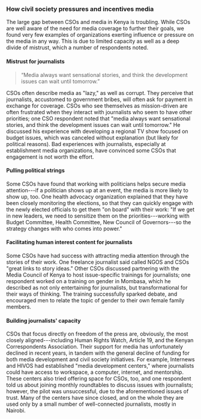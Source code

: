 ### How civil society pressures and incentives media

The large gap between CSOs and media in Kenya is troubling. While CSOs are well aware of the need for media coverage to further their goals, we found very few examples of organizations exerting influence or pressure on the media in any way. This is due to limited capacity as well as a deep divide of mistrust, which a number of respondents noted.

#### Mistrust for journalists

<blockquote class="floatLeft">
<p>“Media always want sensational stories, and think the development issues can wait until tomorrow.”</p>
</blockquote>

CSOs often describe media as "lazy," as well as corrupt. They perceive that journalists, accustomed to government bribes, will often ask for payment in exchange for coverage. CSOs who see themselves as mission-driven are often frustrated when they interact with journalists who seem to have other priorities; one CSO respondent noted that "media always want sensational stories, and think the development issues can wait until tomorrow." He discussed his experience with developing a regional TV show focused on budget issues, which was canceled without explanation (but likely for political reasons). Bad experiences with journalists, especially at establishment media organizations, have convinced some CSOs that engagement is not worth the effort.

#### Pulling political strings

Some CSOs have found that working with politicians helps secure media attention---if a politician shows up at an event, the media is more likely to show up, too. One health advocacy organization explained that they have been closely monitoring the elections, so that they can quickly engage with the newly elected officials to get them "on board" with their work: "If we get in new leaders, we need to sensitize them on the priorities---working with Budget Committee, Health Committee, New Council of Governors---so the strategy changes with who comes into power."  

#### Facilitating human interest content for journalists

Some CSOs have had success with attracting media attention through the stories of their work. One freelance journalist said called NGOS and CSOs "great links to story ideas." Other CSOs discussed partnering with the Media Council of Kenya to host issue-specific trainings for journalists; one respondent worked on a training on gender in Mombasa, which he described as not only entertaining for journalists, but transformational for their ways of thinking. The training successfully sparked debate, and encouraged men to relate the topic of gender to their own female family members.

#### Building journalists' capacity

CSOs that focus directly on freedom of the press are, obviously, the most closely aligned---including Human Rights Watch, Article 19, and the Kenyan Correspondents Association. Their support for media has unfortunately declined in recent years, in tandem with the general decline of funding for both media development and civil society initiatives. For example, Internews and HIVOS had established "media development centers," where journalists could have access to workspace, a computer, internet, and mentorship. These centers also tried offering space for CSOs, too, and one respondent told us about joining monthly roundtables to discuss issues with journalists; however, the pilot was unsuccessful, due to the aforementioned issues of trust. Many of the centers have since closed, and on the whole they are used only by a small number of well-connected journalists, mostly in Nairobi.
